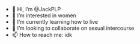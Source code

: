 - 👋 Hi, I’m @JackPLP
- 👀 I’m interested in women
- 🌱 I’m currently learning how to live
- 💞️ I’m looking to collaborate on sexual intercourse
- 📫 How to reach me: idk

<!---
JackPLP/JackPLP is a ✨ special ✨ repository because its `README.md` (this file) appears on your GitHub profile.
You can click the Preview link to take a look at your changes.
--->
